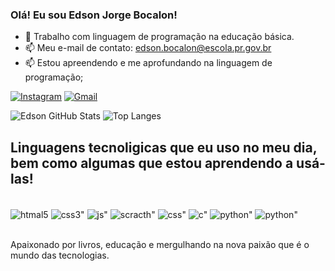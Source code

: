 
### Olá! Eu sou Edson Jorge Bocalon!
* 🔭 Trabalho com linguagem de programação na educação básica.
* 📫 Meu e-mail de contato: edson.bocalon@escola.pr.gov.br
* 📫 Estou apreendendo e me aprofundando na linguagem de programação;

[![Instagram](https://img.shields.io/badge/Instagram-E4405F?style=for-the-badge&logo=instagram&logoColor=white)](https://instagram.com/bocalonedson)
[![Gmail](https://img.shields.io/badge/Gmail-D14836?style=for-the-badge&logo=gmail&logoColor=white)](mailto:edson.bocalon@escola.pr.gov.br)

![Edson GitHub Stats](https://github-readme-stats.vercel.app/api?username=edsonbocalon&theme=blue-green)
![Top Langes](https://github-readme-stats.vercel.app/api/top-langs/?username=edsonbocalon&theme=blue-green)
                                                                                                                        
## Linguagens tecnoligicas que eu uso no meu dia, bem como algumas que estou aprendendo a usá-las!

<div style="display: inline_block"><br/>
    <img align="center" alt="htmal5" src="https://img.shields.io/badge/HTML5-E34F26?style=for-the-badge&logo=html5&logoColor=white"/>
    <img align="center" alt=css3" src="https://img.shields.io/badge/CSS3-1572B6?style=for-the-badge&logo=css3&logoColor=white"/>
    <img align="center" alt=js" src="https://img.shields.io/badge/JavaScript-F7DF1E?style=for-the-badge&logo=javascript&logoColor=black"/>
    <img align="center" alt=scracth" src="https://img.shields.io/badge/Scratch-FF4500?style=for-the-badge&logo=scratch&logoColor=white"/>
    <img align="center" alt=css" src="https://img.shields.io/badge/CSS-239120?&style=for-the-badge&logo=css3&logoColor=white"/>
    <img align="center" alt=c" src="https://img.shields.io/badge/c-00599C?style=for-the-badge&logo=c&logoColor=white"/>
    <img align="center" alt=python" src="https://img.shields.io/badge/Python-3776AB?style=for-the-badge&logo=python&logoColor=white"/>
    <img align="center" alt=python" src="https://img.shields.io/badge/Python-14354C?style=for-the-badge&logo=python&logoColor=white"/>
</div><br/>

Apaixonado por livros, educação e mergulhando na nova paixão que é o mundo das tecnologias.